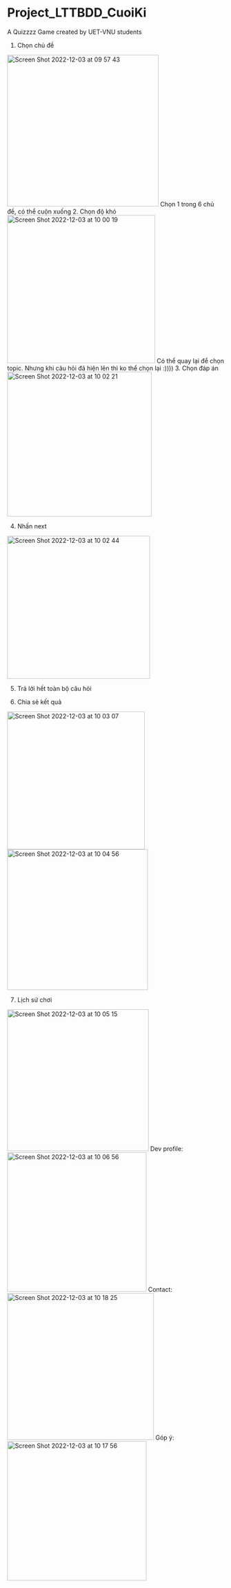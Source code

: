 # Project_LTTBDD_CuoiKi

A Quizzzz Game created by UET-VNU students

1. Chọn chủ đề 
<img width="351" alt="Screen Shot 2022-12-03 at 09 57 43" src="https://user-images.githubusercontent.com/71619694/205419215-842f97db-8a02-47c9-a6b9-6378c580de16.png">
Chọn 1 trong 6 chủ đề, có thể cuộn xuống
2. Chọn độ khó
<img width="343" alt="Screen Shot 2022-12-03 at 10 00 19" src="https://user-images.githubusercontent.com/71619694/205419308-792b4d7f-2896-41f1-a1b5-192281cc3bcf.png">
Có thể quay lại để chọn topic. Nhưng khi câu hỏi đã hiện lên thì ko thể chọn lại :))))
3. Chọn đáp án
<img width="335" alt="Screen Shot 2022-12-03 at 10 02 21" src="https://user-images.githubusercontent.com/71619694/205419376-4b2a212e-2372-46e9-8f45-ff4557d39ddc.png">

4. Nhấn next
<img width="331" alt="Screen Shot 2022-12-03 at 10 02 44" src="https://user-images.githubusercontent.com/71619694/205419401-8564d8f8-a97b-49bd-9796-aed790440b72.png">

5. Trả lời hết toàn bộ câu hỏi

6. Chia sẻ kết quả
<img width="319" alt="Screen Shot 2022-12-03 at 10 03 07" src="https://user-images.githubusercontent.com/71619694/205419415-a54a8815-14db-42d8-84d2-85a0cdc10654.png">

<img width="326" alt="Screen Shot 2022-12-03 at 10 04 56" src="https://user-images.githubusercontent.com/71619694/205419464-7f1314f9-76f0-479e-b7dc-2b1ce6509f1f.png">

7. Lịch sử chơi
<img width="328" alt="Screen Shot 2022-12-03 at 10 05 15" src="https://user-images.githubusercontent.com/71619694/205419471-2245b101-764b-4152-9764-feecddacb3b6.png">
Dev profile:
<img width="323" alt="Screen Shot 2022-12-03 at 10 06 56" src="https://user-images.githubusercontent.com/71619694/205419532-c8412aa9-f874-497e-b2e4-131985c4851b.png">
Contact:
<img width="340" alt="Screen Shot 2022-12-03 at 10 18 25" src="https://user-images.githubusercontent.com/71619694/205419897-2482b0a3-691f-4f0f-a37c-6ad35a46624e.png">
Góp ý:
<img width="323" alt="Screen Shot 2022-12-03 at 10 17 56" src="https://user-images.githubusercontent.com/71619694/205419882-9fe4a9c7-935c-4216-8b69-4f672f824e16.png">


